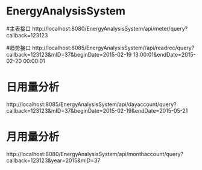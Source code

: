 # EnergyAnalysisSystem

#主表接口
http://localhost:8080/EnergyAnalysisSystem/api/meter/query?callback=123123

#趋势接口
http://localhost:8085/EnergyAnalysisSystem//api/readrec/query?callback=123123&mID=37&beginDate=2015-02-19 13:00:01&endDate=2015-02-20 00:00:01

# 日用量分析
http://localhost:8085/EnergyAnalysisSystem/api/dayaccount/query?callback=123123&mID=37&beginDate=2015-02-19&endDate=2015-05-21

# 月用量分析
http://localhost:8080/EnergyAnalysisSystem/api/monthaccount/query?callback=123123&year=2015&mID=37